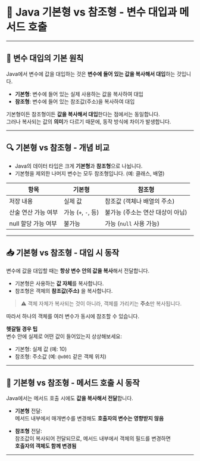 # 📘 Java 기본형 vs 참조형 - 변수 대입과 메서드 호출

---

## 📌 변수 대입의 기본 원칙

Java에서 변수에 값을 대입하는 것은 **변수에 들어 있는 값을 복사해서 대입**하는 것입니다.

- **기본형**: 변수에 들어 있는 실제 사용하는 값을 복사하여 대입
- **참조형**: 변수에 들어 있는 참조값(주소)을 복사하여 대입

기본형이든 참조형이든 **값을 복사해서 대입**한다는 점에서는 동일합니다.  
그러나 복사되는 값의 **의미**가 다르기 때문에, 동작 방식에 차이가 발생합니다.

---

## 🔍 기본형 vs 참조형 - 개념 비교

- Java의 데이터 타입은 크게 **기본형**과 **참조형**으로 나뉩니다.
- 기본형을 제외한 나머지 변수는 모두 참조형입니다. (예: 클래스, 배열)

| 항목               | 기본형                        | 참조형                            |
|--------------------|-------------------------------|------------------------------------|
| 저장 내용          | 실제 값                       | 참조값 (객체나 배열의 주소)         |
| 산술 연산 가능 여부 | 가능 (`+`, `-`, 등)            | 불가능 (주소는 연산 대상이 아님)     |
| null 할당 가능 여부| 불가능                         | 가능 (`null` 사용 가능)            |

---

## 📥 기본형 vs 참조형 - 대입 시 동작

변수에 값을 대입할 때는 **항상 변수 안의 값을 복사**해서 전달합니다.

- 기본형은 사용하는 **값 자체**를 복사합니다.
- 참조형은 객체의 **참조값(주소)** 을 복사합니다.

> ⚠️ 객체 자체가 복사되는 것이 아니라, 객체를 가리키는 **주소**만 복사됩니다.

따라서 하나의 객체를 여러 변수가 동시에 참조할 수 있습니다.

**헷갈릴 경우 팁**  
변수 안에 실제로 어떤 값이 들어있는지 상상해보세요:

- 기본형: 실제 값 (예: 10)
- 참조형: 주소값 (예: `@x001` 같은 객체 위치)

---

## 🧭 기본형 vs 참조형 - 메서드 호출 시 동작

Java에서는 메서드 호출 시에도 **값을 복사해서 전달**합니다.

- **기본형** 전달:  
  메서드 내부에서 매개변수를 변경해도 **호출자의 변수는 영향받지 않음**

- **참조형** 전달:  
  참조값이 복사되어 전달되므로, 메서드 내부에서 객체의 필드를 변경하면  
  **호출자의 객체도 함께 변경됨**

---
